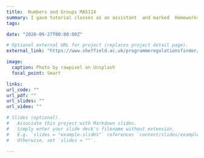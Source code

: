 ```yaml
---
title:  Numbers and Groups MAS114
summary: I gave tutorial classes as an assistant  and marked  Homeworks in Autumn semester 2020 - 2021
tags:

date: "2020-09-27T00:00:00Z"

# Optional external URL for project (replaces project detail page).
external_link: "https://www.sheffield.ac.uk/programmeregulationsfinder/unit?code=MAS114&org=SHEFFIELD&start=26-Sep-2011&loc=SHEFFIELD&cal=ACAD%20YR&year=2020"

image:
  caption: Photo by rawpixel on Unsplash
  focal_point: Smart

links:
url_code: ""
url_pdf: ""
url_slides: ""
url_video: ""

# Slides (optional).
#   Associate this project with Markdown slides.
#   Simply enter your slide deck's filename without extension.
#   E.g. `slides = "example-slides"` references `content/slides/example-slides.md`.
#   Otherwise, set `slides = ""`.

---
```


